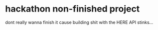 # hackathon non-finished project
dont really wanna finish it cause building shit with the HERE API stinks...
